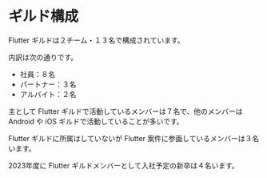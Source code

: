 # ギルド構成

Flutter ギルドは２チーム・１３名で構成されています。

内訳は次の通りです。

- 社員：８名
- パートナー：３名
- アルバイト：２名

主として Flutter ギルドで活動しているメンバーは７名で、他のメンバーは Android や iOS ギルドで活動していることが多いです。

Flutter ギルドに所属はしていないが Flutter 案件に参画しているメンバーは３名います。

2023年度に Flutter ギルドメンバーとして入社予定の新卒は４名います。
